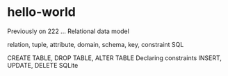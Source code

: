 # hello-world


 Previously on 222 ...
Relational data model

relation, tuple, attribute, domain, schema, key, constraint
SQL

CREATE TABLE, DROP TABLE, ALTER TABLE
Declaring constraints
INSERT, UPDATE, DELETE
SQLite
